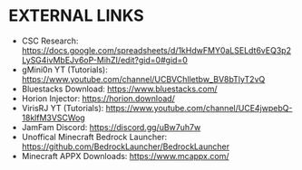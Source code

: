 # EXTERNAL LINKS

- CSC Research: https://docs.google.com/spreadsheets/d/1kHdwFMY0aLSELdt6vEQ3p2LySG4ivMbEJv6oP-MihZI/edit?gid=0#gid=0
- gMini0n YT (Tutorials): https://www.youtube.com/channel/UCBVChlletbw_BV8bTlyT2vQ
- Bluestacks Download: https://www.bluestacks.com/
- Horion Injector: https://horion.download/
- VirisRJ YT (Tutorials): https://www.youtube.com/channel/UCE4jwpebQ-18klfM3VSCWog
- JamFam Discord: https://discord.gg/uBw7uh7w
- Unoffical Minecraft Bedrock Launcher: https://github.com/BedrockLauncher/BedrockLauncher
- Minecraft APPX Downloads: https://www.mcappx.com/
